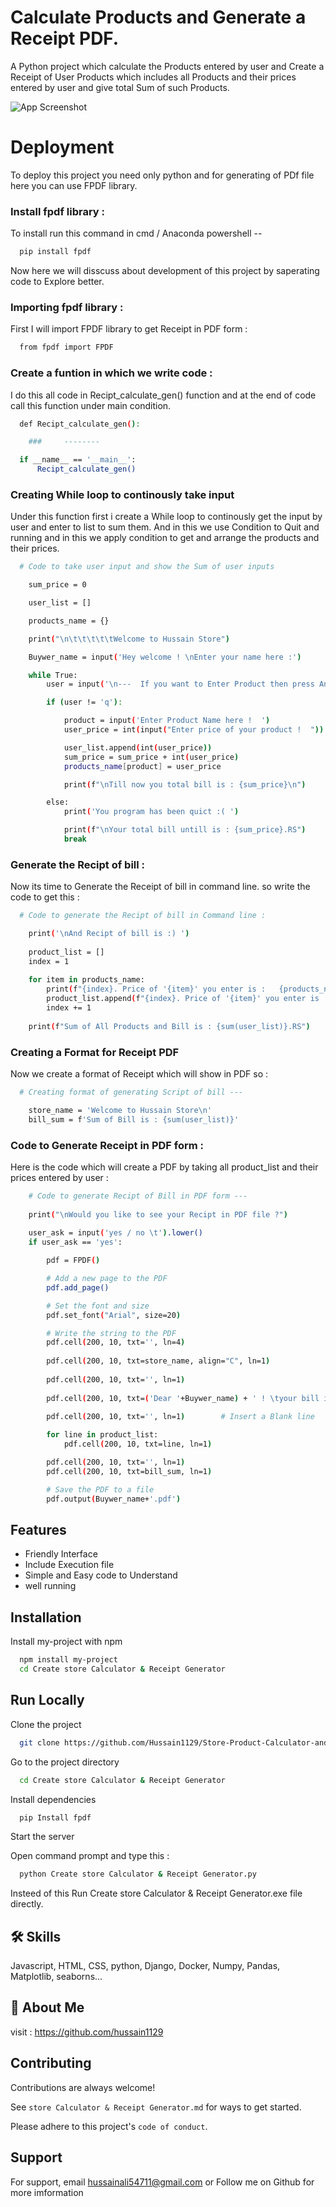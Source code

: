 
# Calculate Products and Generate a Receipt PDF.

A Python project which calculate the Products entered by user and Create a Receipt of User Products which includes all Products and their prices entered by user and give total Sum of such Products.


![App Screenshot](https://www.klippa.com/wp-content/uploads/2022/07/Travel_Expenses_Title.png)


# Deployment

To deploy this project you need only python and for generating of PDf file here you can use FPDF library.

### Install fpdf library :
To install run this command in cmd / Anaconda powershell --

```bash
  pip install fpdf
```
Now here we will disscuss about development of this project by saperating code to Explore better. 

### Importing fpdf library :
First I will import FPDF library to get Receipt in PDF form :

```bash
  from fpdf import FPDF
```

### Create a funtion in which we write code :
I do this all code in Recipt_calculate_gen() function and at the end of code call this function under main condition.
```bash
  def Recipt_calculate_gen():

    ###     --------

  if __name__ == '__main__':
      Recipt_calculate_gen()
```

### Creating While loop to continously take input
Under this function first i create a While loop to continously get the input by user and enter to list to sum them. And in this we use Condition to Quit and running and in this we apply condition to get and arrange the products and their prices.

```bash
  # Code to take user input and show the Sum of user inputs

    sum_price = 0

    user_list = []

    products_name = {}

    print("\n\t\t\t\t\tWelcome to Hussain Store")

    Buywer_name = input('Hey welcome ! \nEnter your name here :')

    while True:
        user = input('\n---  If you want to Enter Product then press Any Key else Press q to Quit  ---  ')

        if (user != 'q'):

            product = input('Enter Product Name here !  ')
            user_price = int(input("Enter price of your product !  "))

            user_list.append(int(user_price))
            sum_price = sum_price + int(user_price)
            products_name[product] = user_price

            print(f"\nTill now you total bill is : {sum_price}\n")

        else:
            print('You program has been quict :( ')

            print(f"\nYour total bill untill is : {sum_price}.RS")
            break
```

### Generate the Recipt of bill :

Now its time to Generate the Receipt of bill in command line. so write the code to get this :

```bash
  # Code to generate the Recipt of bill in Command line :

    print('\nAnd Recipt of bill is :) ')
    
    product_list = []
    index = 1
    
    for item in products_name:
        print(f"{index}. Price of '{item}' you enter is :   {products_name[item]}")
        product_list.append(f"{index}. Price of '{item}' you enter is :   {products_name[item]}\n")
        index += 1
        
    print(f"Sum of All Products and Bill is : {sum(user_list)}.RS")
```

### Creating a Format for Receipt PDF
Now we create a format of Receipt which will show in PDF so :

```bash
  # Creating format of generating Script of bill ---

    store_name = 'Welcome to Hussain Store\n'
    bill_sum = f'Sum of Bill is : {sum(user_list)}'
```

### Code to Generate Receipt in PDF form :

Here is the code which will create a PDF by taking all product_list and their prices entered by user :



```bash
    # Code to generate Recipt of Bill in PDF form ---
    
    print("\nWould you like to see your Recipt in PDF file ?")
    
    user_ask = input('yes / no \t').lower()
    if user_ask == 'yes':

        pdf = FPDF()

        # Add a new page to the PDF
        pdf.add_page()

        # Set the font and size
        pdf.set_font("Arial", size=20)

        # Write the string to the PDF
        pdf.cell(200, 10, txt='', ln=4)
        
        pdf.cell(200, 10, txt=store_name, align="C", ln=1)
        
        pdf.cell(200, 10, txt='', ln=1)
        
        pdf.cell(200, 10, txt=('Dear '+Buywer_name) + ' ! \tyour bill is :', ln=1)
        
        pdf.cell(200, 10, txt='', ln=1)        # Insert a Blank line

        for line in product_list:
            pdf.cell(200, 10, txt=line, ln=1)

        pdf.cell(200, 10, txt='', ln=1)
        pdf.cell(200, 10, txt=bill_sum, ln=1)

        # Save the PDF to a file
        pdf.output(Buywer_name+'.pdf')
  ```
## Features

- Friendly Interface
- Include Execution file
- Simple and Easy code to Understand
- well running


## Installation

Install my-project with npm

```bash
  npm install my-project
  cd Create store Calculator & Receipt Generator
```
    
## Run Locally

Clone the project

```bash
  git clone https://github.com/Hussain1129/Store-Product-Calculator-and-Receipt-generator.git
```

Go to the project directory

```bash
  cd Create store Calculator & Receipt Generator
```

Install dependencies

```bash
  pip Install fpdf
```

Start the server

Open command prompt and type this :
```bash
  python Create store Calculator & Receipt Generator.py
```

Insteed of this Run Create store Calculator & Receipt Generator.exe file directly.

## 🛠 Skills
Javascript, HTML, CSS, python, Django, Docker, Numpy, Pandas, Matplotlib, seaborns...


## 🚀 About Me
visit :  https://github.com/hussain1129


## Contributing

Contributions are always welcome!

See `store Calculator & Receipt Generator.md` for ways to get started.

Please adhere to this project's `code of conduct`.


## Support

For support, email hussainali54711@gmail.com or Follow me on Github for more imformation

